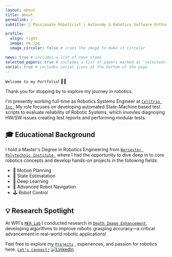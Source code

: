 ```yaml
---
layout: about
title: about
permalink: /
subtitle: 🚀 Passionate Roboticist | Autonomy & Robotics Software Enthusiast

profile:
  align: right
  image: om.jpg
  image_circular: false # crops the image to make it circular

news: true # includes a list of news items
selected_papers: true # includes a list of papers marked as "selected={true}"
social: true # includes social icons at the bottom of the page
---
```

`Welcome to my Portfolio`! 👋🏻

Thank you for stopping by to explore my journey in robotics.
 
I'm presently working full-time as Robotics Systems Engineer at <a href="https://celltrio.com/">`Celltrio Inc.`</a> My role focuses on developing automated State-Machine based test scripts to evaluate reliability of Robotic Systems, which invovles diagnosing HW/SW issues creating test reports and performing modular tests.

## 🎓 Educational Background
I hold a Master's Degree in Robotics Engineering from <a href="https://www.wpi.edu/academics/departments/robotics-engineering">`Worcester Polytechnic Institute `</a> where I had the opportunity to dive deep in to core robotics concepts and develop hands-on projects in the following fields:
- 📍 Motion Planning
- 📐 State Estimatation 
- 🧠 Deep Learning
- 🤖 Advanced Robot Navigation
- 🕹️ Robot Control

## 💡 Research Spotlight
At WPI's <a href="https://wp.wpi.edu/merlab/">`MER Lab`</a> I conducted research in <a href="https://www.linkedin.com/in/om-vinayak-gaikwad-b06a4a1a4/overlay/experience/2339573014/multiple-media-viewer/?profileId=ACoAAC_aRbYBvALUhp7L2HHVMZ0iNiKesxLoLG0&treasuryMediaId=1708129364396">`Depth Image Enhancement`</a>, developing algorithms to improve robotic grasping accuracy—a critical advancement in real-world robotic applications!

Feel free to explore my <a href="https://omgaikwad08.github.io/projects/">`Projects`</a> , experiences, and passion for robotics here. <a href="https://www.linkedin.com/in/om-vinayak-gaikwad-b06a4a1a4/">`Let's connect!`</a> [![LinkedIn](https://img.shields.io/badge/LinkedIn-%230077B5.svg?logo=linkedin&logoColor=white)](https://www.linkedin.com/in/om-vinayak-gaikwad-b06a4a1a4/)